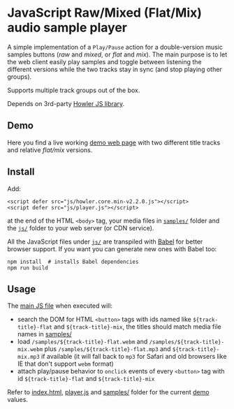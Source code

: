 # JavaScript Raw/Mixed (Flat/Mix) audio sample player

A simple implementation of a `Play/Pause` action for a double-version music samples buttons (*raw* and *mixed*, or *flat* and *mix*). The main purpose is to let the web client easily play samples and toggle between listening the different versions while the two tracks stay in sync (and stop playing other groups).

Supports multiple track groups out of the box.

Depends on 3rd-party [Howler JS library][howler].

## Demo

Here you find a live working [demo web page][demo] with two different title tracks and relative *flat/mix* versions.

## Install

Add:

```lang=html
<script defer src="js/howler.core.min-v2.2.0.js"></script>
<script defer src="js/player.js"></script>
```

at the end of the HTML `<body>` tag, your media files in [`samples/`](samples/) folder and the [`js/`](js/) folder to your web server (or CDN service).

All the JavaScript files under [`js/`](js/) are transpiled with [Babel][babel] for better browser support. If you want you can generate new ones with Babel too:

```lang=bash
npm install  # installs Babel dependencies
npm run build
```

## Usage

The [main JS file](src/player.js) when executed will:

- search the DOM for HTML `<button>` tags with ids named like `${track-title}-flat` and `${track-title}-mix`, the titles should match media file names in [samples/](samples/)
- load `/samples/${track-title}-flat.webm` and `/samples/${track-title}-mix.webm` plus `/samples/${track-title}-flat.mp3` and `${track-title}-mix.mp3` if available (it will fall back to `mp3` for Safari and old browsers like IE that don't support `webm` format)
- attach play/pause behavior to `onclick` events of every `<button>` tag with id `${track-title}-flat` and `${track-title}-mix`

Refer to [index.html](index.html), [player.js](src/player.js) and [samples/](samples/) folder for the current [demo][demo] values.

[babel]: <https://babeljs.io/>
[demo]: <https://shaftoe.github.io/js-mixed-audio-player/>
[howler]: <https://github.com/goldfire/howler.js#documentation>
